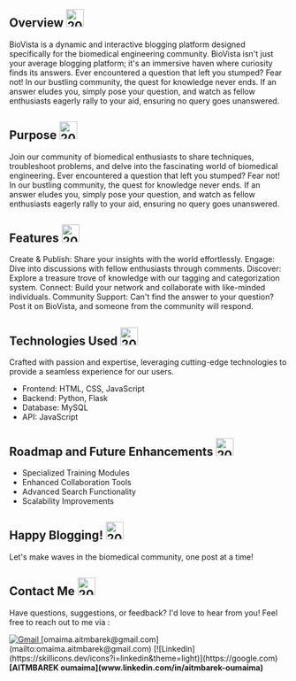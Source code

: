## Overview <a href="https://imgbb.com/"><img style="width:2rem;" src="https://i.ibb.co/sJLwZWP/20858493021639586800-64.png" alt="20858493021639586800-64" border="0"></a>


BioVista is a dynamic and interactive blogging platform designed specifically for the biomedical engineering community. BioVista isn't just your average blogging platform; it's an immersive haven where curiosity finds its answers. Ever encountered a question that left you stumped? Fear not! In our bustling community, the quest for knowledge never ends. If an answer eludes you, simply pose your question, and watch as fellow enthusiasts eagerly rally to your aid, ensuring no query goes unanswered. 

## Purpose <a href="https://imgbb.com/"><img style="width:2rem;" src="https://i.ibb.co/sJLwZWP/20858493021639586800-64.png" alt="20858493021639586800-64" border="0"></a>

Join our community of biomedical enthusiasts to share techniques, troubleshoot problems, and delve into the fascinating world of biomedical engineering. Ever encountered a question that left you stumped? Fear not! In our bustling community, the quest for knowledge never ends. If an answer eludes you, simply pose your question, and watch as fellow enthusiasts eagerly rally to your aid, ensuring no query goes unanswered.

## Features <a href="https://imgbb.com/"><img style="width:2rem;" src="https://i.ibb.co/sJLwZWP/20858493021639586800-64.png" alt="20858493021639586800-64" border="0"></a>

Create & Publish: Share your insights with the world effortlessly.
Engage: Dive into discussions with fellow enthusiasts through comments.
Discover: Explore a treasure trove of knowledge with our tagging and categorization system.
Connect: Build your network and collaborate with like-minded individuals.
Community Support: Can't find the answer to your question? Post it on BioVista, and someone from the community will respond.

## Technologies Used <a href="https://imgbb.com/"><img style="width:2rem;" src="https://i.ibb.co/sJLwZWP/20858493021639586800-64.png" alt="20858493021639586800-64" border="0"></a>

Crafted with passion and expertise, leveraging cutting-edge technologies to provide a seamless experience for our users.
+ Frontend: HTML, CSS, JavaScript
+ Backend: Python, Flask
+ Database: MySQL
+ API: JavaScript

## Roadmap and Future Enhancements <a href="https://imgbb.com/"><img style="width:2rem;" src="https://i.ibb.co/sJLwZWP/20858493021639586800-64.png" alt="20858493021639586800-64" border="0"></a>

+ Specialized Training Modules
+ Enhanced Collaboration Tools
+ Advanced Search Functionality
+ Scalability Improvements

## Happy Blogging! <a href="https://imgbb.com/"><img style="width:2rem;" src="https://i.ibb.co/sJLwZWP/20858493021639586800-64.png" alt="20858493021639586800-64" border="0"></a>

Let's make waves in the biomedical community, one post at a time!

## Contact Me <a href="https://imgbb.com/"><img style="width:2rem;" src="https://i.ibb.co/sJLwZWP/20858493021639586800-64.png" alt="20858493021639586800-64" border="0"></a>

Have questions, suggestions, or feedback? I'd love to hear from you! Feel free to reach out to me via :

<a href="https://google.com">
  <img src="https://skillicons.dev/icons?i=gmail&theme=light" alt="Gmail">
</a> [omaima.aitmbarek@gmail.com](mailto:omaima.aitmbarek@gmail.com)
[![Linkedin](https://skillicons.dev/icons?i=linkedin&theme=light)](https://google.com)
 <b>[AITMBAREK oumaima](www.linkedin.com/in/aitmbarek-oumaima)</b><br/>




